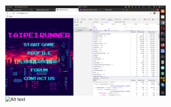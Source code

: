 ![Alt text](/doc/memory-timeline.png?raw=true "Optional Title")
![Alt text](https://raw.github.com/Taipei-yp/taipei-runner/sprint_3.task_24/doc/memory-timeline.png?raw=true "Optional Title")

